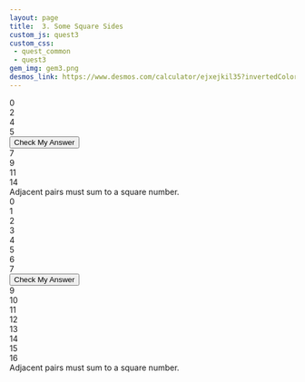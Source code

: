 ```yaml
---
layout: page
title:  3. Some Square Sides
custom_js: quest3
custom_css:
 - quest_common
 - quest3
gem_img: gem3.png
desmos_link: https://www.desmos.com/calculator/ejxejkil35?invertedColors=true
---
```




<div id="puzzle1" class="puzzle">
    <div class="block--isDraggable">0</div>
    <div class="block--isDraggable">2</div>
    <div class="block--isDraggable">4</div>
    <div class="block--isDraggable">5</div>
    <div class="block notDraggable top bot left right"><button id="submit1">Check My Answer</button></div>
    <div class="block--isDraggable">7</div>
    <div class="block--isDraggable">9</div>
    <div class="block--isDraggable">11</div>
    <div class="block--isDraggable">14</div>
</div>

<div id="usr-msg1" class="usr-msg">
    Adjacent pairs must sum to a square number.
</div>

<div id="part2">
<div id="puzzle2" class="puzzle">
    <div class="block--isDraggable">0</div>
    <div class="block--isDraggable">1</div>
    <div class="block--isDraggable">2</div>
    <div class="block--isDraggable">3</div>
    <div class="block--isDraggable">4</div>
    <div class="block--isDraggable">5</div>
        <div class="block notDraggable top left"></div>
        <div class="block notDraggable top"></div>
        <div class="block notDraggable top right"></div>
    <div class="block--isDraggable">6</div>
    <div class="block--isDraggable">7</div>
        <div class="block notDraggable left"></div>
        <div class="block notDraggable"><button id="submit2">Check My Answer</button></div>
        <div class="block notDraggable right"></div>
    <div class="block--isDraggable">9</div>
    <div class="block--isDraggable">10</div>
        <div class="block notDraggable left bot"></div>
        <div class="block notDraggable bot"></div>
        <div class="block notDraggable right bot"></div>
    <div class="block--isDraggable">11</div>
    <div class="block--isDraggable">12</div>
    <div class="block--isDraggable">13</div>
    <div class="block--isDraggable">14</div>
    <div class="block--isDraggable">15</div>
    <div class="block--isDraggable">16</div>
</div>
<div id="usr-msg2" class="usr-msg">
    Adjacent pairs must sum to a square number.
</div>

</div>